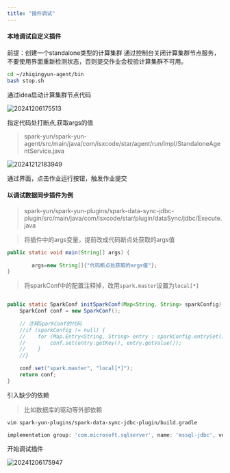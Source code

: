 ```yaml
---
title: "插件调试"
---
```


#### 本地调试自定义插件

前提：创建一个standalone类型的计算集群 
通过控制台关闭计算集群节点服务，不要使用界面重新检测状态，否则提交作业会校验计算集群不可用。

```bash
cd ~/zhiqingyun-agent/bin
bash stop.sh
```

通过idea启动计算集群节点代码

![20241206175513](https://img.isxcode.com/picgo/20241206175513.png)

指定代码处打断点,获取args的值

> spark-yun/spark-yun-agent/src/main/java/com/isxcode/star/agent/run/impl/StandaloneAgentService.java

![20241212183949](https://img.isxcode.com/picgo/20241212183949.png)

通过界面，点击作业运行按钮，触发作业提交

#### 以调试数据同步插件为例

> spark-yun/spark-yun-plugins/spark-data-sync-jdbc-plugin/src/main/java/com/isxcode/star/plugin/dataSync/jdbc/Execute.java

> 将插件中的args变量，提前改成代码断点处获取的args值

```java
public static void main(String[] args) {
        
        args=new String[]{"代码断点处获取的args值"};
}
```

> 将sparkConf中的配置注释掉，改用`spark.master`设置为`local[*]`

```java

public static SparkConf initSparkConf(Map<String, String> sparkConfig) {
    SparkConf conf = new SparkConf();
    
    // 注释SparkConf的代码
    //if (sparkConfig != null) {
    //    for (Map.Entry<String, String> entry : sparkConfig.entrySet()) {
    //        conf.set(entry.getKey(), entry.getValue());
    //    }
    //}
    
    conf.set("spark.master", "local[*]");
    return conf;
}
```

引入缺少的依赖

> 比如数据库的驱动等外部依赖

```bash
vim spark-yun-plugins/spark-data-sync-jdbc-plugin/build.gradle
```

```groovy
implementation group: 'com.microsoft.sqlserver', name: 'mssql-jdbc', version: '12.4.2.jre8'
```

开始调试插件

![20241206175947](https://img.isxcode.com/picgo/20241206175947.png)